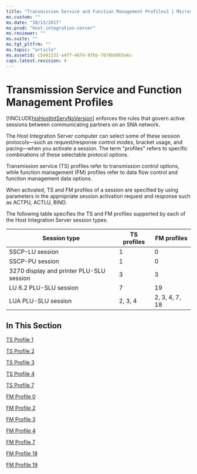 ```yaml
---
title: "Transmission Service and Function Management Profiles1 | Microsoft Docs"
ms.custom: ""
ms.date: "10/13/2017"
ms.prod: "host-integration-server"
ms.reviewer: ""
ms.suite: ""
ms.tgt_pltfrm: ""
ms.topic: "article"
ms.assetid: c5d41531-a4ff-46f4-9f6b-7678b68b5e6c
caps.latest.revision: 4
---
```

# Transmission Service and Function Management Profiles
[!INCLUDE[hisHostIntServNoVersion](../core/includes/hishostintservnoversion-md.md)] enforces the rules that govern active sessions between communicating partners on an SNA network.  
  
 The Host Integration Server computer can select some of these session protocols—such as request/response control modes, bracket usage, and pacing—when you activate a session. The term "profiles" refers to specific combinations of these selectable protocol options.  
  
 Transmission service (TS) profiles refer to transmission control options, while function management (FM) profiles refer to data flow control and function management data options.  
  
 When activated, TS and FM profiles of a session are specified by using parameters in the appropriate session activation request and response such as ACTPU, ACTLU, BIND.  
  
 The following table specifies the TS and FM profiles supported by each of the Host Integration Server session types.  
  
|Session type|TS profiles|FM profiles|  
|------------------|-----------------|-----------------|  
|SSCP-LU session|1|0|  
|SSCP-PU session|1|0|  
|3270 display and printer PLU-SLU session|3|3|  
|LU 6.2 PLU-SLU session|7|19|  
|LUA PLU-SLU session|2, 3, 4|2, 3, 4, 7, 18|  
  
## In This Section  
 [TS Profile 1](../core/ts-profile-1.md)  
  
 [TS Profile 2](../core/ts-profile-2.md)  
  
 [TS Profile 3](../core/ts-profile-3.md)  
  
 [TS Profile 4](../core/ts-profile-4.md)  
  
 [TS Profile 7](../core/ts-profile-7.md)  
  
 [FM Profile 0](../core/fm-profile-0.md)  
  
 [FM Profile 2](../core/fm-profile-2.md)  
  
 [FM Profile 3](../core/fm-profile-3.md)  
  
 [FM Profile 4](../core/fm-profile-4.md)  
  
 [FM Profile 7](../core/fm-profile-7.md)  
  
 [FM Profile 18](../core/fm-profile-18.md)  
  
 [FM Profile 19](../core/fm-profile-19.md)